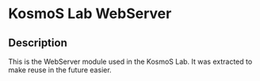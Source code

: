 # KosmoS Lab WebServer

## Description

This is the WebServer module used in the KosmoS Lab.
It was extracted to make reuse in the future easier.
